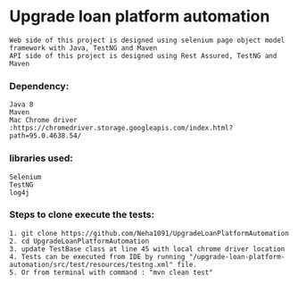 # Upgrade loan platform automation
	Web side of this project is designed using selenium page object model framework with Java, TestNG and Maven 
	API side of this project is designed using Rest Assured, TestNG and Maven  


### Dependency:
	Java 8
	Maven
	Mac Chrome driver :https://chromedriver.storage.googleapis.com/index.html?path=95.0.4638.54/

### libraries used:
	Selenium
	TestNG
	log4j

### Steps to clone execute the tests:
```
1. git clone https://github.com/Neha1091/UpgradeLoanPlatformAutomation
2. cd UpgradeLoanPlatformAutomation
3. update TestBase class at line 45 with local chrome driver location
4. Tests can be executed from IDE by running "/upgrade-loan-platform-automation/src/test/resources/testng.xml" file.
5. Or from terminal with command : "mvn clean test"